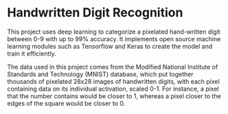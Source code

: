 # Handwritten Digit Recognition

This project uses deep learning to categorize a pixelated hand-written digit between 0-9 with up to 99% accuracy. It implements open source machine learning modules such as Tensorflow and Keras to create the model and train it efficiently. 

The data used in this project comes from the Modified National Institute of Standards and Technology (MNIST) database, which put together thousands of pixelated 28x28 images of handwritten digits, with each pixel containing data on its individual activation, scaled 0-1. For instance, a pixel that the number contains would be closer to 1, whereas a pixel closer to the edges of the square would be closer to 0. 
